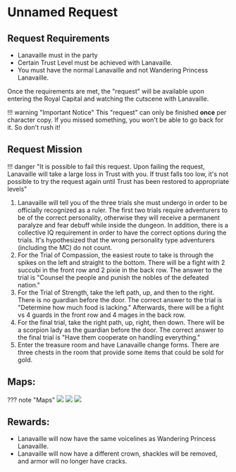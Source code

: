 # Unnamed Request

## Request Requirements

* Lanavaille must in the party
* Certain Trust Level must be achieved with Lanavaille.
* You must have the normal Lanavaille and not Wandering Princess Lanavaille.

Once the requirements are met, the "request" will be available upon entering the Royal Capital and watching the cutscene with Lanavaille.

!!! warning "Important Notice"
    This "request" can only be finished **once** per character copy. If you missed something, you won't be able to go back for it. So don't rush it!

## Request Mission

!!! danger "It is possible to fail this request. Upon failing the request, Lanavaille will take a large loss in Trust with you. If trust falls too low, it's not possible to try the request again until Trust has been restored to appropriate levels"

1. Lanavaille will tell you of the three trials she must undergo in order to be officially recognized as a ruler. The first two trials require adventurers to be of the correct personality, otherwise they will receive a permanent paralyze and fear debuff while inside the dungeon. In addition, there is a collective IQ requirement in order to have the correct options during the trials. It's hypothesized that the wrong personality type adventurers (including the MC) do not count.
2. For the Trial of Compassion, the easiest route to take is through the spikes on the left and straight to the bottom. There will be a fight with 2 succubi in the front row and 2 pixie in the back row. The answer to the trial is "Counsel the people and punish the nobles of the defeated nation."
3. For the Trial of Strength, take the left path, up, and then to the right. There is no guardian before the door. The correct answer to the trial is "Determine how much food is lacking." Afterwards, there will be a fight vs 4 guards in the front row and 4 mages in the back row.
4. For the final trial, take the right path, up, right, then down. There will be a scorpion lady as the guardian before the door. The correct answer to the final trial is "Have them cooperate on handling everything."
5. Enter the treasure room and have Lanavaille change forms. There are three chests in the room that provide some items that could be sold for gold.

## Maps:

??? note "Maps"
    ![](img/trial-of-compassion.jpg)
    ![](img/trial-of-strength.jpg)
    ![](img/final-trial.jpg)

## Rewards:

- Lanavaille will now have the same voicelines as Wandering Princess Lanavaille.
- Lanavaille will now have a different crown, shackles will be removed, and armor will no longer have cracks.
